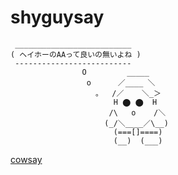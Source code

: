 # shyguysay

```
 __________________________
( ヘイホーのAAって良いの無いよね )
 --------------------------
                O         _____
                 o      ／____ ＼
                   。  /／    ＼_＞
                       H ⬤ ⬤  H
                      /\   o    /＼
                     (_/＼____／\__)
                       (===[]====)
                       (__)  (___)
```

[cowsay](https://ja.wikipedia.org/wiki/Cowsay)
